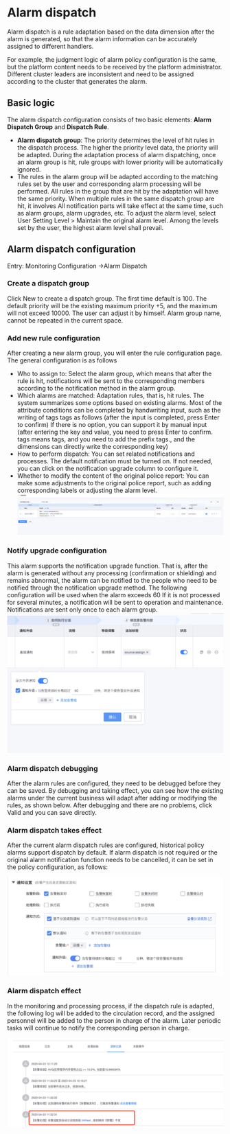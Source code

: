 # Alarm dispatch

Alarm dispatch is a rule adaptation based on the data dimension after the alarm is generated, so that the alarm information can be accurately assigned to different handlers.

For example, the judgment logic of alarm policy configuration is the same, but the platform content needs to be received by the platform administrator. Different cluster leaders are inconsistent and need to be assigned according to the cluster that generates the alarm.

## Basic logic

The alarm dispatch configuration consists of two basic elements: **Alarm Dispatch Group** and **Dispatch Rule**.

* **Alarm dispatch group**: The priority determines the level of hit rules in the dispatch process. The higher the priority level data, the priority will be adapted. During the adaptation process of alarm dispatching, once an alarm group is hit, rule groups with lower priority will be automatically ignored.
* The rules in the alarm group will be adapted according to the matching rules set by the user and corresponding alarm processing will be performed. All rules in the group that are hit by the adaptation will have the same priority. When multiple rules in the same dispatch group are hit, it involves All notification parts will take effect at the same time, such as alarm groups, alarm upgrades, etc. To adjust the alarm level, select User Setting Level > Maintain the original alarm level. Among the levels set by the user, the highest alarm level shall prevail.

## Alarm dispatch configuration

Entry: Monitoring Configuration ->Alarm Dispatch

### Create a dispatch group

Click New to create a dispatch group. The first time default is 100. The default priority will be the existing maximum priority +5, and the maximum will not exceed 10000. The user can adjust it by himself. Alarm group name, cannot be repeated in the current space.


### Add new rule configuration

After creating a new alarm group, you will enter the rule configuration page. The general configuration is as follows

* Who to assign to: Select the alarm group, which means that after the rule is hit, notifications will be sent to the corresponding members according to the notification method in the alarm group.
* Which alarms are matched: Adaptation rules, that is, hit rules. The system summarizes some options based on existing alarms. Most of the attribute conditions can be completed by handwriting input, such as the writing of tags tags as follows (after the input is completed, press Enter to confirm) If there is no option, you can support it by manual input (after entering the key and value, you need to press Enter to confirm. tags means tags, and you need to add the prefix tags., and the dimensions can directly write the corresponding key)
* How to perform dispatch: You can set related notifications and processes. The default notification must be turned on. If not needed, you can click on the notification upgrade column to configure it.
* Whether to modify the content of the original police report: You can make some adjustments to the original police report, such as adding corresponding labels or adjusting the alarm level.
![](media/16914080796513.jpg)

### Notify upgrade configuration

This alarm supports the notification upgrade function. That is, after the alarm is generated without any processing (confirmation or shielding) and remains abnormal, the alarm can be notified to the people who need to be notified through the notification upgrade method. The following configuration will be used when the alarm exceeds 60 If it is not processed for several minutes, a notification will be sent to operation and maintenance. Notifications are sent only once to each alarm group.
![](media/16914081277847.jpg)



### Alarm dispatch debugging

After the alarm rules are configured, they need to be debugged before they can be saved. By debugging and taking effect, you can see how the existing alarms under the current business will adapt after adding or modifying the rules, as shown below. After debugging and there are no problems, click Valid and you can save directly.


### Alarm dispatch takes effect

After the current alarm dispatch rules are configured, historical policy alarms support dispatch by default. If alarm dispatch is not required or the original alarm notification function needs to be cancelled, it can be set in the policy configuration, as follows:

![](media/16914090131933.jpg)




### Alarm dispatch effect

In the monitoring and processing process, if the dispatch rule is adapted, the following log will be added to the circulation record, and the assigned personnel will be added to the person in charge of the alarm. Later periodic tasks will continue to notify the corresponding person in charge.

![](media/16914090404669.jpg)